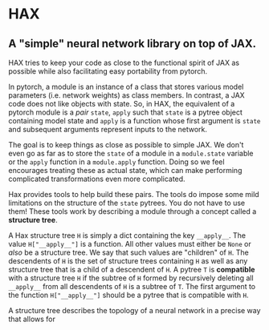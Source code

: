 # HAX
## A "simple" neural network library on top of JAX.


HAX tries to keep your code as close to the functional spirit of JAX as possible
while also facilitating easy portability from pytorch.

In pytorch, a module is an instance of a class that stores various model parameters
(i.e. network weights) as class members. In contrast, a JAX code does not like objects
with state. So, in HAX, the equivalent of a pytorch module is a *pair* `state`, `apply`
such that `state` is a pytree object containing model state and `apply` is a function
whose first argument is  `state` and subsequent arguments represent inputs to the network.

The goal is to keep things as close as possible to simple JAX. We don't even go as far as to 
store the `state` of a module in a `module.state` variable or the `apply` function in a `module.apply` function.
Doing so we feel encourages treating these as actual state, which can make performing complicated transformations
even more complicated.

Hax provides tools to help build these pairs. The tools do impose some mild limitations on the structure of
the `state` pytrees. You do not have to use them! These tools work by describing a module through a concept called a **structure tree**.

A Hax structure tree `H` is simply a dict containing the key `__apply__`. The value `H["__apply__"]` is a function. All other values must either be `None` or *also* be a structure tree. We say that such values are "children" of `H`. The descendents of `H` is the set of structure trees containing `H` as well as any structure tree that is a child of a descendent of `H`. A pytree `T` is **compatible** with a structure tree `H` if the subtree of `H` formed by recursively deleting all `__apply__` from all descendents of `H` is a subtree of `T`. The first argument to the function `H["__apply__"]` should be a pytree that is compatible with `H`.

A structure tree describes the topology of a neural network in a precise way that allows for 
